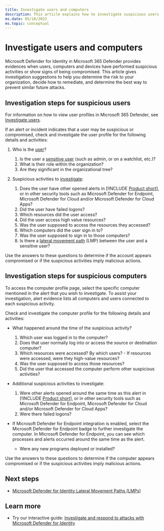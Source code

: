 ```yaml
---
title: Investigate users and computers
description: This article explains how to investigate suspicious users computers with Microsoft Defender for Identity.
ms.date: 05/10/2022
ms.topic: conceptual
---
```


# Investigate users and computers

Microsoft Defender for Identity in Microsoft 365 Defender provides evidences when users, computers and devices have performed suspicious activities or show signs of being compromised.  This article gives investigation suggestions to help you determine the risk to your organization, decide how to remediate, and determine the best way to prevent similar future attacks.

## Investigation steps for suspicious users

For information on how to view user profiles in Microsoft 365 Defender, see [Investigate users](/microsoft-365/security/defender/investigate-users).

If an alert or incident indicates that a user may be suspicious or compromised, check and investigate the user profile for the following details and activities:

1. Who is the [user](entity-profiles.md)?
    1. Is the user a [sensitive user](entity-tags.md) (such as admin, or on a watchlist, etc.)?
    1. What is their role within the organization?
    1. Are they significant in the organizational tree?

1. Suspicious activities to [investigate](investigate-entity.md):
    1. Does the user have other opened alerts in [!INCLUDE [Product short](includes/product-short.md)], or in other security tools such as Microsoft Defender for Endpoint, Microsoft Defender for Cloud and/or Microsoft Defender for Cloud Apps?
    1. Did the user have failed logons?
    1. Which resources did the user access?
    1. Did the user access high value resources?
    1. Was the user supposed to access the resources they accessed?
    1. Which computers did the user sign in to?
    1. Was the user supposed to sign in to those computers?
    1. Is there a [lateral movement path](use-case-lateral-movement-path.md) (LMP) between the user and a sensitive user?

Use the answers to these questions to determine if the account appears compromised or if the suspicious activities imply malicious actions.

## Investigation steps for suspicious computers

To access the computer profile page, select the specific computer mentioned in the alert that you wish to investigate. To assist your investigation, alert evidence lists all computers and users connected to each suspicious activity.

Check and investigate the computer profile for the following details and activities:

- What happened around the time of the suspicious activity?  
    1. Which user was logged in to the computer?
    1. Does that user normally log into or access the source or destination computer?
    1. Which resources were accessed? By which users?
      - If resources were accessed, were they high-value resources?
    1. Was the user supposed to access those resources?
    1. Did the user that accessed the computer perform other suspicious activities?

- Additional suspicious activities to investigate:
    1. Were other alerts opened around the same time as this alert in [!INCLUDE [Product short](includes/product-short.md)], or in other security tools such as Microsoft Defender for Endpoint, Microsoft Defender for Cloud and/or Microsoft Defender for Cloud Apps?
    1. Were there failed logons?

- If Microsoft Defender for Endpoint integration is enabled, select the Microsoft Defender for Endpoint badge to further investigate the computer. In Microsoft Defender for Endpoint, you can see which processes and alerts occurred around the same time as the alert.
  - Were any new programs deployed or installed?

Use the answers to these questions to determine if the computer appears compromised or if the suspicious activities imply malicious actions.

## Next steps

- [Microsoft Defender for Identity Lateral Movement Paths (LMPs)](understand-lateral-movement-paths.md)

## Learn more

- Try our interactive guide: [Investigate and respond to attacks with Microsoft Defender for Identity](https://mslearn.cloudguides.com/guides/Investigate%20and%20respond%20to%20attacks%20with%20Microsoft%20Defender%20for%20Identity)
